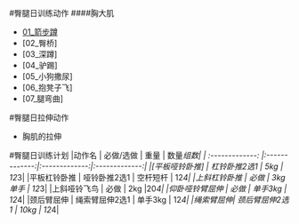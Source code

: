 #臀腿日训练动作
####胸大肌
- [01_箭步蹲](0101_pull_down.md)
- [02_臀桥]
- [03_深蹲]
- [04_驴踢]
- [05_小狗撒尿]
- [06_抱凳子飞]
- [07_腿弯曲]

#臀腿日拉伸动作
- 胸肌的拉伸

#臀腿日训练计划
|动作名 | 必做/选做 | 重量 | 数量*组数|
| :-------------: |:-------------:|:-------------:|:-------------:|
|[平板哑铃卧推] | 杠铃卧推2选1 |  5kg | 12*3|
|平板杠铃卧推 | 哑铃卧推2选1 | 空杆短杆 | 12*4|
|上斜杠铃卧推 | 必做 | 3kg单手 | 12*3|
|上斜哑铃飞鸟 | 必做 | 2kg |20*4|
|仰卧哑铃臂屈伸 | 必做 | 单手3kg | 12*4|
|颈后臂屈伸 | 绳索臂屈伸2选1 | 单手3kg | 12*4|
|绳索臂屈伸| 颈后臂屈伸2选1 | 10kg | 12*4|
